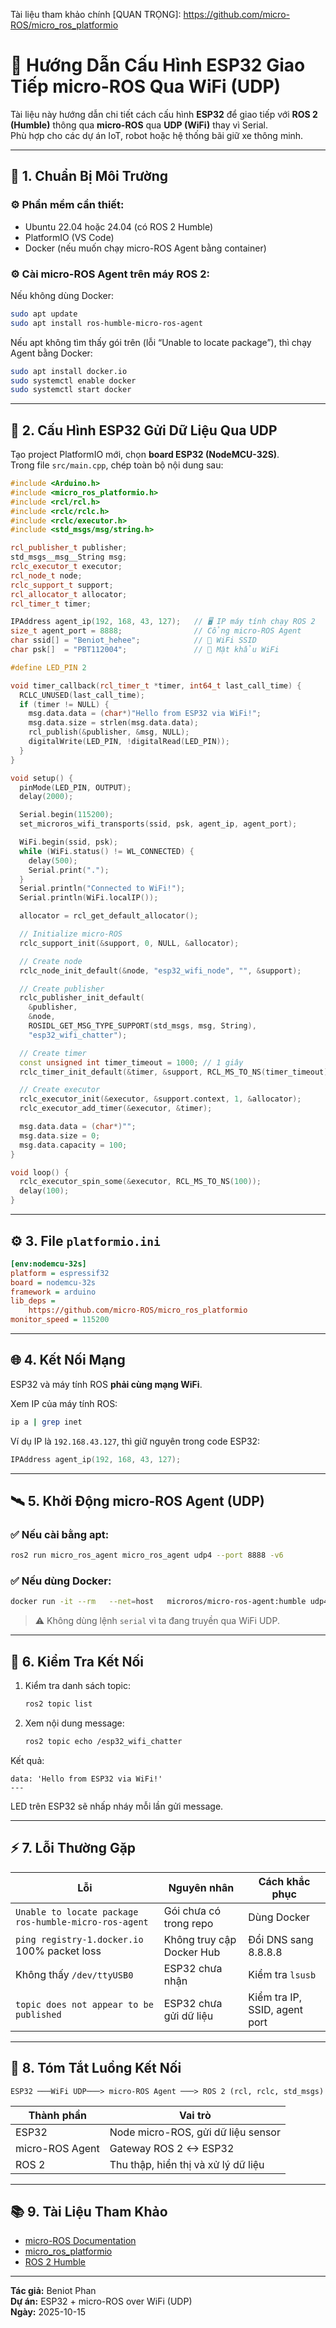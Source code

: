 Tài liệu tham khảo chính [QUAN TRỌNG]: https://github.com/micro-ROS/micro_ros_platformio
# 🚀 Hướng Dẫn Cấu Hình ESP32 Giao Tiếp micro-ROS Qua WiFi (UDP)

Tài liệu này hướng dẫn chi tiết cách cấu hình **ESP32** để giao tiếp với **ROS 2 (Humble)** thông qua **micro-ROS** qua **UDP (WiFi)** thay vì Serial.  
Phù hợp cho các dự án IoT, robot hoặc hệ thống bãi giữ xe thông minh.

---

## 🧩 1. Chuẩn Bị Môi Trường

### ⚙️ Phần mềm cần thiết:
- Ubuntu 22.04 hoặc 24.04 (có ROS 2 Humble)
- PlatformIO (VS Code)
- Docker (nếu muốn chạy micro-ROS Agent bằng container)

### ⚙️ Cài micro-ROS Agent trên máy ROS 2:

Nếu không dùng Docker:

```bash
sudo apt update
sudo apt install ros-humble-micro-ros-agent
```

Nếu apt không tìm thấy gói trên (lỗi “Unable to locate package”), thì chạy Agent bằng Docker:

```bash
sudo apt install docker.io
sudo systemctl enable docker
sudo systemctl start docker
```

---

## 🧠 2. Cấu Hình ESP32 Gửi Dữ Liệu Qua UDP

Tạo project PlatformIO mới, chọn **board ESP32 (NodeMCU-32S)**.  
Trong file `src/main.cpp`, chép toàn bộ nội dung sau:

```cpp
#include <Arduino.h>
#include <micro_ros_platformio.h>
#include <rcl/rcl.h>
#include <rclc/rclc.h>
#include <rclc/executor.h>
#include <std_msgs/msg/string.h>

rcl_publisher_t publisher;
std_msgs__msg__String msg;
rclc_executor_t executor;
rcl_node_t node;
rclc_support_t support;
rcl_allocator_t allocator;
rcl_timer_t timer;

IPAddress agent_ip(192, 168, 43, 127);   // 🖥️ IP máy tính chạy ROS 2
size_t agent_port = 8888;                // Cổng micro-ROS Agent
char ssid[] = "Beniot_hehee";            // 📶 WiFi SSID
char psk[]  = "PBT112004";               // 🔑 Mật khẩu WiFi

#define LED_PIN 2

void timer_callback(rcl_timer_t *timer, int64_t last_call_time) {
  RCLC_UNUSED(last_call_time);
  if (timer != NULL) {
    msg.data.data = (char*)"Hello from ESP32 via WiFi!";
    msg.data.size = strlen(msg.data.data);
    rcl_publish(&publisher, &msg, NULL);
    digitalWrite(LED_PIN, !digitalRead(LED_PIN));
  }
}

void setup() {
  pinMode(LED_PIN, OUTPUT);
  delay(2000);

  Serial.begin(115200);
  set_microros_wifi_transports(ssid, psk, agent_ip, agent_port);

  WiFi.begin(ssid, psk);
  while (WiFi.status() != WL_CONNECTED) {
    delay(500);
    Serial.print(".");
  }
  Serial.println("Connected to WiFi!");
  Serial.println(WiFi.localIP());

  allocator = rcl_get_default_allocator();

  // Initialize micro-ROS
  rclc_support_init(&support, 0, NULL, &allocator);

  // Create node
  rclc_node_init_default(&node, "esp32_wifi_node", "", &support);

  // Create publisher
  rclc_publisher_init_default(
    &publisher,
    &node,
    ROSIDL_GET_MSG_TYPE_SUPPORT(std_msgs, msg, String),
    "esp32_wifi_chatter");

  // Create timer
  const unsigned int timer_timeout = 1000; // 1 giây
  rclc_timer_init_default(&timer, &support, RCL_MS_TO_NS(timer_timeout), timer_callback);

  // Create executor
  rclc_executor_init(&executor, &support.context, 1, &allocator);
  rclc_executor_add_timer(&executor, &timer);

  msg.data.data = (char*)"";
  msg.data.size = 0;
  msg.data.capacity = 100;
}

void loop() {
  rclc_executor_spin_some(&executor, RCL_MS_TO_NS(100));
  delay(100);
}
```

---

## ⚙️ 3. File `platformio.ini`

```ini
[env:nodemcu-32s]
platform = espressif32
board = nodemcu-32s
framework = arduino
lib_deps =
    https://github.com/micro-ROS/micro_ros_platformio
monitor_speed = 115200
```

---

## 🌐 4. Kết Nối Mạng

ESP32 và máy tính ROS **phải cùng mạng WiFi**.

Xem IP của máy tính ROS:

```bash
ip a | grep inet
```

Ví dụ IP là `192.168.43.127`, thì giữ nguyên trong code ESP32:
```cpp
IPAddress agent_ip(192, 168, 43, 127);
```

---

## 🛰️ 5. Khởi Động micro-ROS Agent (UDP)

### ✅ Nếu cài bằng apt:
```bash
ros2 run micro_ros_agent micro_ros_agent udp4 --port 8888 -v6
```

### ✅ Nếu dùng Docker:
```bash
docker run -it --rm   --net=host   microros/micro-ros-agent:humble udp4 --port 8888 -v6
```

> ⚠️ Không dùng lệnh `serial` vì ta đang truyền qua WiFi UDP.

---

## 🧪 6. Kiểm Tra Kết Nối

1. Kiểm tra danh sách topic:
   ```bash
   ros2 topic list
   ```

2. Xem nội dung message:
   ```bash
   ros2 topic echo /esp32_wifi_chatter
   ```

Kết quả:
```
data: 'Hello from ESP32 via WiFi!'
---
```

LED trên ESP32 sẽ nhấp nháy mỗi lần gửi message.

---

## ⚡ 7. Lỗi Thường Gặp

| Lỗi | Nguyên nhân | Cách khắc phục |
|------|--------------|----------------|
| `Unable to locate package ros-humble-micro-ros-agent` | Gói chưa có trong repo | Dùng Docker |
| `ping registry-1.docker.io` 100% packet loss | Không truy cập Docker Hub | Đổi DNS sang 8.8.8.8 |
| Không thấy `/dev/ttyUSB0` | ESP32 chưa nhận | Kiểm tra `lsusb` |
| `topic does not appear to be published` | ESP32 chưa gửi dữ liệu | Kiểm tra IP, SSID, agent port |

---

## 🧠 8. Tóm Tắt Luồng Kết Nối

```
ESP32 ───WiFi UDP───> micro-ROS Agent ───> ROS 2 (rcl, rclc, std_msgs)
```

| Thành phần | Vai trò |
|-------------|----------|
| ESP32 | Node micro-ROS, gửi dữ liệu sensor |
| micro-ROS Agent | Gateway ROS 2 <-> ESP32 |
| ROS 2 | Thu thập, hiển thị và xử lý dữ liệu |

---

## 📚 9. Tài Liệu Tham Khảo

- [micro-ROS Documentation](https://micro.ros.org/docs/)
- [micro_ros_platformio](https://github.com/micro-ROS/micro_ros_platformio)
- [ROS 2 Humble](https://docs.ros.org/en/humble/index.html)

---

**Tác giả:** Beniot Phan  
**Dự án:** ESP32 + micro-ROS over WiFi (UDP)  
**Ngày:** 2025-10-15
